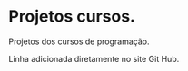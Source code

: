 # Projetos cursos.
 Projetos dos cursos de programação.
 
Linha adicionada diretamente no site Git Hub.
